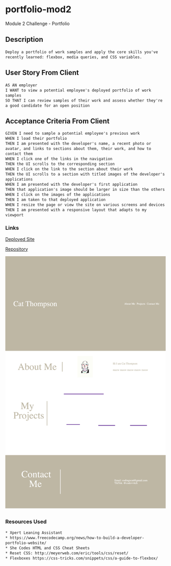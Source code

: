 # portfolio-mod2
Module 2 Challenge - Portfolio

## Description

```
Deploy a portfolio of work samples and apply the core skills you've recently learned: flexbox, media queries, and CSS variables. 
```
## User Story From Client

```
AS AN employer
I WANT to view a potential employee's deployed portfolio of work samples
SO THAT I can review samples of their work and assess whether they're a good candidate for an open position
```

## Acceptance Criteria From Client

```
GIVEN I need to sample a potential employee's previous work
WHEN I load their portfolio
THEN I am presented with the developer's name, a recent photo or avatar, and links to sections about them, their work, and how to contact them
WHEN I click one of the links in the navigation
THEN the UI scrolls to the corresponding section
WHEN I click on the link to the section about their work
THEN the UI scrolls to a section with titled images of the developer's applications
WHEN I am presented with the developer's first application
THEN that application's image should be larger in size than the others
WHEN I click on the images of the applications
THEN I am taken to that deployed application
WHEN I resize the page or view the site on various screens and devices
THEN I am presented with a responsive layout that adapts to my viewport
```

### Links


[Deployed Site](https://catxcoding.github.io/portfolio-mod2/)

[Repository](https://github.com/catxcoding/portfolio-mod2)

![Screenshot](assets/images/screenshot.png)



### Resources Used

```
* Xpert Leaning Assistant
* https://www.freecodecamp.org/news/how-to-build-a-developer-portfolio-website/
* She Codes HTML and CSS Cheat Sheets
* Reset CSS: http://meyerweb.com/eric/tools/css/reset/ 
* Flexboxes https://css-tricks.com/snippets/css/a-guide-to-flexbox/
```